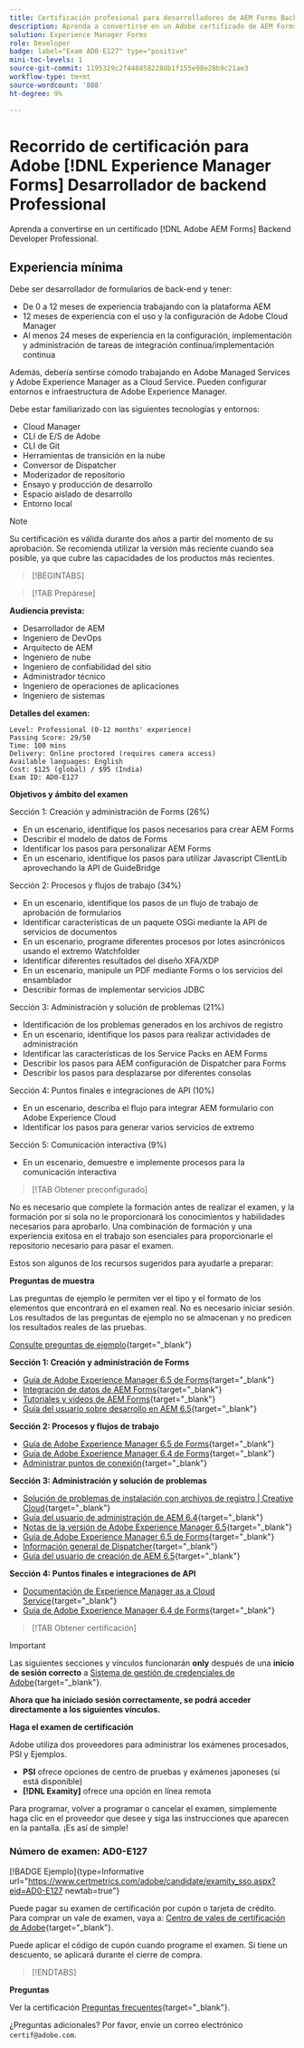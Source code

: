 ```yaml
---
title: Certificación profesional para desarrolladores de AEM Forms Backend
description: Aprenda a convertirse en un Adobe certificado de AEM Forms Backend Developer Professional.
solution: Experience Manager Forms
role: Developer
badge: label="Exam AD0-E127" type="positive"
mini-toc-levels: 1
source-git-commit: 1195329c2f448458228db1f155e98e28b9c21ae3
workflow-type: tm+mt
source-wordcount: '888'
ht-degree: 9%

---
```


# Recorrido de certificación para Adobe [!DNL Experience Manager Forms] Desarrollador de backend Professional

Aprenda a convertirse en un certificado [!DNL Adobe AEM Forms] Backend Developer Professional.

## Experiencia mínima

Debe ser desarrollador de formularios de back-end y tener:

* De 0 a 12 meses de experiencia trabajando con la plataforma AEM
* 12 meses de experiencia con el uso y la configuración de Adobe Cloud Manager
* Al menos 24 meses de experiencia en la configuración, implementación y administración de tareas de integración continua/implementación continua

Además, debería sentirse cómodo trabajando en Adobe Managed Services y Adobe Experience Manager as a Cloud Service. Pueden configurar entornos e infraestructura de Adobe Experience Manager.

Debe estar familiarizado con las siguientes tecnologías y entornos:

* Cloud Manager
* CLI de E/S de Adobe
* CLI de Git
* Herramientas de transición en la nube
* Conversor de Dispatcher
* Moderizador de repositorio
* Ensayo y producción de desarrollo
* Espacio aislado de desarrollo
* Entorno local

>[!NOTE]
>
>Su certificación es válida durante dos años a partir del momento de su aprobación. Se recomienda utilizar la versión más reciente cuando sea posible, ya que cubre las capacidades de los productos más recientes.

>[!BEGINTABS]

>[!TAB Prepárese]

**Audiencia prevista:**

* Desarrollador de AEM
* Ingeniero de DevOps
* Arquitecto de AEM
* Ingeniero de nube
* Ingeniero de confiabilidad del sitio
* Administrador técnico
* Ingeniero de operaciones de aplicaciones
* Ingeniero de sistemas

**Detalles del examen:**

```
Level: Professional (0-12 months' experience)
Passing Score: 29/50
Time: 100 mins
Delivery: Online proctored (requires camera access)
Available languages: English
Cost: $125 (global) / $95 (India)
Exam ID: AD0-E127
```

**Objetivos y ámbito del examen**

Sección 1: Creación y administración de Forms (26%)

* En un escenario, identifique los pasos necesarios para crear AEM Forms
* Describir el modelo de datos de Forms
* Identificar los pasos para personalizar AEM Forms
* En un escenario, identifique los pasos para utilizar Javascript ClientLib aprovechando la API de GuideBridge

Sección 2: Procesos y flujos de trabajo (34%)

* En un escenario, identifique los pasos de un flujo de trabajo de aprobación de formularios
* Identificar características de un paquete OSGi mediante la API de servicios de documentos
* En un escenario, programe diferentes procesos por lotes asincrónicos usando el extremo Watchfolder
* Identificar diferentes resultados del diseño XFA/XDP
* En un escenario, manipule un PDF mediante Forms o los servicios del ensamblador
* Describir formas de implementar servicios JDBC

Sección 3: Administración y solución de problemas (21%)

* Identificación de los problemas generados en los archivos de registro
* En un escenario, identifique los pasos para realizar actividades de administración
* Identificar las características de los Service Packs en AEM Forms
* Describir los pasos para AEM configuración de Dispatcher para Forms
* Describir los pasos para desplazarse por diferentes consolas

Sección 4: Puntos finales e integraciones de API (10%)

* En un escenario, describa el flujo para integrar AEM formulario con Adobe Experience Cloud
* Identificar los pasos para generar varios servicios de extremo

Sección 5: Comunicación interactiva (9%)

* En un escenario, demuestre e implemente procesos para la comunicación interactiva

>[!TAB Obtener preconfigurado]

No es necesario que complete la formación antes de realizar el examen, y la formación por sí sola no le proporcionará los conocimientos y habilidades necesarios para aprobarlo. Una combinación de formación y una experiencia exitosa en el trabajo son esenciales para proporcionarle el repositorio necesario para pasar el examen.

Estos son algunos de los recursos sugeridos para ayudarle a preparar:

**Preguntas de muestra**

Las preguntas de ejemplo le permiten ver el tipo y el formato de los elementos que encontrará en el examen real. No es necesario iniciar sesión. Los resultados de las preguntas de ejemplo no se almacenan y no predicen los resultados reales de las pruebas.

[Consulte preguntas de ejemplo](https://scorpion.caveon.com/launchpad/ad0-e127-adobe-experience-manager-backend-forms-developer-professional-copy-7s2acv){target="_blank"}

**Sección 1: Creación y administración de Forms**

* [Guía de Adobe Experience Manager 6.5 de Forms](https://experienceleague.adobe.com/docs/experience-manager-65/forms/home.html?lang=en){target="_blank"}
* [Integración de datos de AEM Forms](https://experienceleague.adobe.com/docs/experience-manager-65/forms/form-data-model/data-integration.html?lang=en#data-integration-overview){target="_blank"}
* [Tutoriales y vídeos de AEM Forms](https://experienceleague.adobe.com/docs/experience-manager-learn/forms/overview.html?lang=es){target="_blank"}
* [Guía del usuario sobre desarrollo en AEM 6.5](https://experienceleague.adobe.com/docs/experience-manager-65/developing/home.html?lang=en){target="_blank"}

**Sección 2: Procesos y flujos de trabajo**

* [Guía de Adobe Experience Manager 6.5 de Forms](https://experienceleague.adobe.com/docs/experience-manager-65/forms/home.html?lang=en){target="_blank"}
* [Guía de Adobe Experience Manager 6.4 de Forms](https://experienceleague.adobe.com/docs/experience-manager-64/forms/home.html?lang=en){target="_blank"}
* [Administrar puntos de conexión](https://help.adobe.com/en_US/AEMForms/6.1/AdminHelp/WS92d06802c76abadb-5145d5d12905ce07e7-7ff6.2.html#WS92d06802c76abadb1c01fa7512905cdf2c9-7fd9.2){target="_blank"}

**Sección 3: Administración y solución de problemas**

* [Solución de problemas de instalación con archivos de registro | Creative Cloud](https://helpx.adobe.com/creative-cloud/kb/troubleshoot-install-logs-cc.html){target="_blank"}
* [Guía del usuario de administración de AEM 6.4](https://experienceleague.adobe.com/docs/experience-manager-64/administering/home.html?lang=en){target="_blank"}
* [Notas de la versión de Adobe Experience Manager 6.5](https://experienceleague.adobe.com/docs/experience-manager-65/release-notes/home.html?lang=en){target="_blank"}
* [Guía de Adobe Experience Manager 6.5 de Forms](https://experienceleague.adobe.com/docs/experience-manager-65/forms/home.html?lang=en){target="_blank"}
* [Información general de Dispatcher](https://experienceleague.adobe.com/docs/experience-manager-dispatcher/using/dispatcher.html?lang=es){target="_blank"}
* [Guía del usuario de creación de AEM 6.5](https://experienceleague.adobe.com/docs/experience-manager-65/authoring/home.html?lang=en){target="_blank"}

**Sección 4: Puntos finales e integraciones de API**

* [Documentación de Experience Manager as a Cloud Service](https://experienceleague.adobe.com/docs/experience-manager-cloud-service/content/home.html?lang=es){target="_blank"}
* [Guía de Adobe Experience Manager 6.4 de Forms](https://experienceleague.adobe.com/docs/experience-manager-64/forms/home.html?lang=en){target="_blank"}

>[!TAB Obtener certificación]

>[!IMPORTANT]
>
>Las siguientes secciones y vínculos funcionarán **only**  después de una **inicio de sesión correcto** a [Sistema de gestión de credenciales de Adobe](http://www.certmetrics.com/adobe){target="_blank"}.

**Ahora que ha iniciado sesión correctamente, se podrá acceder directamente a los siguientes vínculos.**

**Haga el examen de certificación**

Adobe utiliza dos proveedores para administrar los exámenes procesados, PSI y Ejemplos.

* **PSI** ofrece opciones de centro de pruebas y exámenes japoneses (si está disponible)
* **[!DNL Examity]** ofrece una opción en línea remota

Para programar, volver a programar o cancelar el examen, simplemente haga clic en el proveedor que desee y siga las instrucciones que aparecen en la pantalla. ¡Es así de simple!

### Número de examen: AD0-E127

[!BADGE Ejemplo]{type=Informative url="https://www.certmetrics.com/adobe/candidate/examity_sso.aspx?eid=AD0-E127 newtab=true"}

Puede pagar su examen de certificación por cupón o tarjeta de crédito. Para comprar un vale de examen, vaya a: [Centro de vales de certificación de Adobe](https://market.xvoucher.com/adobe/global){target="_blank"}.

Puede aplicar el código de cupón cuando programe el examen. Si tiene un descuento, se aplicará durante el cierre de compra.

>[!ENDTABS]

**Preguntas**

Ver la certificación [Preguntas frecuentes](https://experienceleague.adobe.com/docs/certification/certification/faq.html?lang=en){target="_blank"}.

¿Preguntas adicionales? Por favor, envíe un correo electrónico `certif@adobe.com`.
